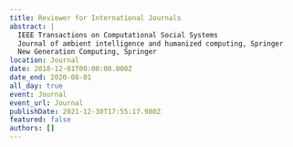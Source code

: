 ```yaml
---
title: Reviewer for International Journals
abstract: |
  IEEE Transactions on Computational Social Systems
  Journal of ambient intelligence and humanized computing, Springer
  New Generation Computing, Springer
location: Journal
date: 2018-12-01T00:00:00.000Z
date_end: 2020-08-01
all_day: true
event: Journal
event_url: Journal
publishDate: 2021-12-30T17:55:17.980Z
featured: false
authors: []
---
```

